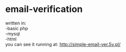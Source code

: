 # email-verification
written in:<br>
    -basic php<br>
    -mysql<br>
    -html<br>
you can see it running at: 
  http://simple-email-ver.5v.pl/
